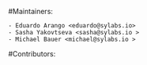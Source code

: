 #Maintainers:

    - Eduardo Arango <eduardo@sylabs.io>
    - Sasha Yakovtseva <sasha@sylabs.io >
    - Michael Bauer <michael@sylabs.io >

#Contributors:

